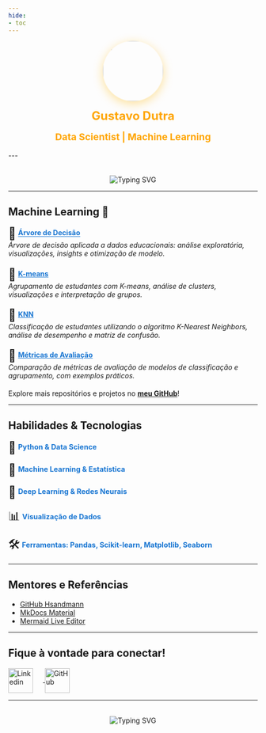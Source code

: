 ```yaml
---
hide:
- toc
---
```


<div align="center">
<style>
@keyframes jumpBorder {
	0% {
		box-shadow: 0 4px 16px #ffa50055;
		transform: scale(1);
	}
	50% {
		box-shadow: 0 8px 32px #ffd700aa;
		transform: scale(1.08);
	}
	100% {
		box-shadow: 0 4px 16px hsla(0, 0%, 0%, 0.33);
		transform: scale(1);
	}
}
.profile-img {
	border-radius: 50%;
	box-shadow: 0 4px 16px hsla(0, 0%, 100%, 0.55);
	animation: jumpBorder 1.2s infinite;
}
</style>
<img src="https://avatars.githubusercontent.com/u/159259903?v=4" width="120" class="profile-img">
	<br><b style="font-size:1.5rem; color:#ffa500; display:block; text-align:center; margin-top:16px;">Gustavo Dutra</b>
	<b style="font-size:1.2rem; color:#ffa500; display:block; text-align:center; margin-top:16px;">Data Scientist | Machine Learning</b>
	<br>

</div>
---

<!-- Mensagem de boas-vindas animada centralizada -->
<div style="margin:32px 0 0 0; text-align:center;">
  <img src="https://readme-typing-svg.demolab.com?font=Fira+Code&weight=700&size=28&pause=1000&color=FFA500&center=true&vCenter=true&width=600&lines=SEJA+BEM+VINDO+AO+MEU+PORTIFÓLIO!" 
       alt="Typing SVG" 
       style="display:inline-block;" />
</div>



<span style="
@keyframes typing {
	from { width: 0 }
	to { width: 22ch }
}
@keyframes blink {
	0%, 100% { border-color: #ffa500 }
	50% { border-color: transparent }
}
"></span>

---


## Machine Learning 🧠

<ul style="list-style:none; padding:0;">
	<li style="margin-bottom:1.2rem;">
		<span style="font-size:1.5rem; vertical-align:middle; animation: bounce 1.2s infinite;">🌳</span>
		<b><a href="https://snowdutra.github.io/Machine-Learning/arvore_decisao/01.introducao/" style="color:#1976d2;">Árvore de Decisão</a></b><br>
		<i>Árvore de decisão aplicada a dados educacionais: análise exploratória, visualizações, insights e otimização de modelo.</i>
	</li>
	<li style="margin-bottom:1.2rem;">
		<span style="font-size:1.5rem; vertical-align:middle; animation: bounce 1.2s infinite;">🧩</span>
		<b><a href="https://snowdutra.github.io/Machine-Learning/kmeans/01.introducao/" style="color:#1976d2;">K-means</a></b><br>
		<i>Agrupamento de estudantes com K-means, análise de clusters, visualizações e interpretação de grupos.</i>
	</li>
	<li style="margin-bottom:1.2rem;">
		<span style="font-size:1.5rem; vertical-align:middle; animation: bounce 1.2s infinite;">🤖</span>
		<b><a href="https://snowdutra.github.io/Machine-Learning/knn/01.introducao/" style="color:#1976d2;">KNN</a></b><br>
		<i>Classificação de estudantes utilizando o algoritmo K-Nearest Neighbors, análise de desempenho e matriz de confusão.</i>
	</li>
	<li style="margin-bottom:1.2rem;">
		<span style="font-size:1.5rem; vertical-align:middle; animation: bounce 1.2s infinite;">📏</span>
		<b><a href="https://snowdutra.github.io/Machine-Learning/metrica_avaliacao/01.introducao/" style="color:#1976d2;">Métricas de Avaliação</a></b><br>
		<i>Comparação de métricas de avaliação de modelos de classificação e agrupamento, com exemplos práticos.</i>
	</li>
</ul>

<span style="
@keyframes bounce {
	0% { transform: translateY(0);}
	50% { transform: translateY(-8px);}
	100% { transform: translateY(0);}
}
@keyframes pulse {
	0% { color: #ffa500;}
	100% { color: #ff6f00;}
}
"></span>

Explore mais repositórios e projetos no <a href="https://github.com/snowdutra/" target="_blank"><b>meu GitHub</b></a>!

---



## Habilidades & Tecnologias

<ul style="list-style:none; padding:0;">
	<li style="margin-bottom:1rem;">
		<span style="font-size:1.5rem; vertical-align:middle; animation: pulse 1.2s infinite;">🐍</span>
		<b style="font-size:0.9rem; color:#1976d2;">Python & Data Science</b>
	</li>
	<li style="margin-bottom:1rem;">
		<span style="font-size:1.5rem; vertical-align:middle; animation: pulse 1.2s infinite;">🧠</span>
		<b style="font-size:0.9rem; color:#1976d2;">Machine Learning & Estatística</b>
	</li>
	<li style="margin-bottom:1rem;">
		<span style="font-size:1.5rem; vertical-align:middle; animation: pulse 1.2s infinite;">🤖</span>
		<b style="font-size:0.9rem; color:#1976d2;">Deep Learning & Redes Neurais</b>
	</li>
	<li style="margin-bottom:1rem;">
		<span style="font-size:1.5rem; vertical-align:middle; animation: pulse 1.2s infinite;">📊</span>
		<b style="font-size:0.9rem; color:#1976d2;">Visualização de Dados</b>
	</li>
	<li style="margin-bottom:1rem;">
		<span style="font-size:1.5rem; vertical-align:middle; animation: pulse 1.2s infinite;">🛠️</span>
		<b style="font-size:0.9rem; color:#1976d2;">Ferramentas: Pandas, Scikit-learn, Matplotlib, Seaborn</b>
	</li>
</ul>

<!-- Animação CSS inline permitida pelo MkDocs Material -->
<span style="
@keyframes pulse {
	0% { filter: brightness(1); transform: scale(1);}
	50% { filter: brightness(1.5); transform: scale(1.15);}
	100% { filter: brightness(1); transform: scale(1);}
}
"></span>

---

## Mentores e Referências

- [GitHub Hsandmann](https://github.com/hsandmann/ml)
- [MkDocs Material](https://squidfunk.github.io/mkdocs-material/)
- [Mermaid Live Editor](https://mermaid.live/)

---

## Fique à vontade para conectar!

<style>

@keyframes bounceContact {
	0% { transform: translateY(0);}
	50% { transform: translateY(-8px);}
	100% { transform: translateY(0);}
}
.contact-icon:hover {
	animation: bounceContact 0.6s;
}
</style>

</a>
<a href="https://www.linkedin.com/in/gustavo-dutra-/" target="_blank" rel="noopener noreferrer">
	<img class="contact-icon" src="https://cdn-icons-png.flaticon.com/256/174/174857.png" alt="Linkedin" width="50" style="vertical-align:middle; margin-right:20px;" />
</a>
</a>
</a>
<a href="https://github.com/snowdutra" target="_blank" rel="noopener noreferrer">
	<img class="contact-icon" src="https://cdn-icons-png.flaticon.com/512/25/25231.png" alt="GitHub" width="50" style="vertical-align:middle; cursor:pointer;" />
</a>
</a>

---

<!-- Mensagem de agradecimento animada -->
<!-- Mensagem de boas-vindas animada centralizada -->
<div style="margin:32px 0 0 0; text-align:center;">
  <img src="https://readme-typing-svg.demolab.com?font=Fira+Code&weight=700&size=28&pause=1000&color=FFA500&center=true&vCenter=true&width=600&lines=OBRIGADO+PELA+VISITA!;ME+SIGA+NO+LINKEDIN+E+NO+GITHUB!" 
       alt="Typing SVG" 
       style="display:inline-block;" />
</div>